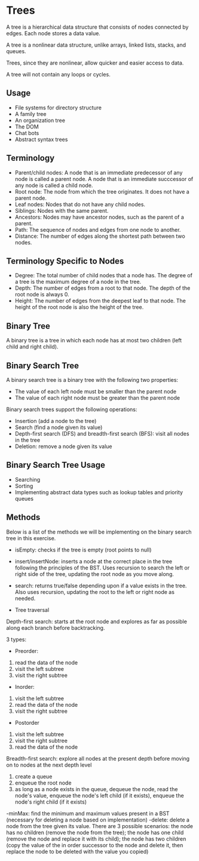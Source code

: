 # Trees

A tree is a hierarchical data structure that consists of nodes connected by edges. Each node stores a data value.

A tree is a nonlinear data structure, unlike arrays, linked lists, stacks, and queues.

Trees, since they are nonlinear, allow quicker and easier access to data.

A tree will not contain any loops or cycles.

## Usage

- File systems for directory structure
- A family tree
- An organization tree
- The DOM
- Chat bots
- Abstract syntax trees

## Terminology

- Parent/child nodes: A node that is an immediate predecessor of any node is called a parent node. A node that is an immediate succcessor of any node is called a child node.
- Root node: The node from which the tree originates. It does not have a parent node.
- Leaf nodes: Nodes that do not have any child nodes.
- Siblings: Nodes with the same parent.
- Ancestors: Nodes may have ancestor nodes, such as the parent of a parent.
- Path: The sequence of nodes and edges from one node to another.
- Distance: The number of edges along the shortest path between two nodes.

## Terminology Specific to Nodes

- Degree: The total number of child nodes that a node has. The degree of a tree is the maximum degree of a node in the tree.
- Depth: The number of edges from a root to that node. The depth of the root node is always 0.
- Height: The number of edges from the deepest leaf to that node. The height of the root node is also the height of the tree.

## Binary Tree

A binary tree is a tree in which each node has at most two children (left child and right child).

## Binary Search Tree

A binary search tree is a binary tree with the following two properties:

- The value of each left node must be smaller than the parent node
- The value of each right node must be greater than the parent node

Binary search trees support the following operations:

- Insertion (add a node to the tree)
- Search (find a node given its value)
- Depth-first search (DFS) and breadth-first search (BFS): visit all nodes in the tree
- Deletion: remove a node given its value

## Binary Search Tree Usage

- Searching
- Sorting
- Implementing abstract data types such as lookup tables and priority queues

## Methods

Below is a list of the methods we will be implementing on the binary search tree in this exercise.

- isEmpty: checks if the tree is empty (root points to null)
- insert/insertNode: inserts a node at the correct place in the tree following the principles of the BST. Uses recursion to search the left or right side of the tree, updating the root node as you move along.
- search: returns true/false depending upon if a value exists in the tree. Also uses recursion, updating the root to the left or right node as needed.

- Tree traversal

Depth-first search: starts at the root node and explores as far as possible along each branch before backtracking.

3 types: 

- Preorder: 
1) read the data of the node
2) visit the left subtree
3) visit the right subtree

- Inorder:
1) visit the left subtree
2) read the data of the node
3) visit the right subtree

- Postorder
1) visit the left subtree
2) visit the right subtree
3) read the data of the node

Breadth-first search: explore all nodes at the present depth before moving on to nodes at the next depth level

1) create a queue
2) enqueue the root node
3) as long as a node exists in the queue, dequeue the node, read the node's value, enqueue the node's left child (if it exists), enqueue the node's right child (if it exists)

-minMax: find the minimum and maximum values present in a BST (necessary for deleting a node based on implementation)
-delete: delete a node from the tree given its value. There are 3 possible scenarios: the node has no children (remove the node from the tree); the node has one child (remove the node and replace it with its child); the node has two children (copy the value of the in order successor to the node and delete it, then replace the node to be deleted with the value you copied)

